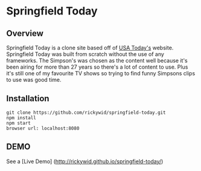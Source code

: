 # Springfield Today

## Overview
Springfield Today is a clone site based off of [USA Today's](http://usatoday.com) website. Springfield Today was built from scratch without the use of any frameworks. The Simpson's was chosen as the content well because it's been airing for more than 27 years so there's a lot of content to use. Plus it's still one of my favourite TV shows so trying to find funny Simpsons clips to use was good time.

## Installation
```
git clone https://github.com/rickywid/springfield-today.git
npm install
npm start
browser url: localhost:8080
```
## DEMO
See a [Live Demo] (http://rickywid.github.io/springfield-today/)

